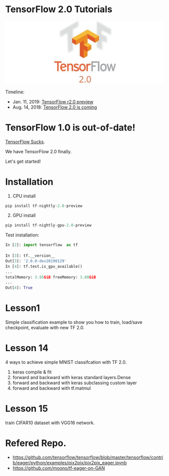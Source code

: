 # TensorFlow 2.0 Tutorials

![2.0](res/tensorflow-2.0.jpg)

Timeline:
- Jan. 11, 2019: [TensorFlow r2.0 preview](https://www.tensorflow.org/versions/r2.0/api_docs/python/tf)
- Aug. 14, 2018: [TensorFlow 2.0 is coming](https://groups.google.com/a/tensorflow.org/forum/#!topic/discuss/bgug1G6a89A)

# TensorFlow 1.0 is out-of-date!

[TensorFlow Sucks](http://nicodjimenez.github.io/2017/10/08/tensorflow.html).

We have TensorFlow 2.0 finally.

Let's get started!

# Installation

1. CPU install
```python
pip install tf-nightly-2.0-preview
```

2. GPU install
```python
pip install tf-nightly-gpu-2.0-preview
```

Test installation:
```python
In [2]: import tensorflow  as tf

In [3]: tf.__version__
Out[3]: '2.0.0-dev20190129'
In [4]: tf.test.is_gpu_available()
...
totalMemory: 3.95GiB freeMemory: 3.00GiB
...
Out[4]: True

```


# Lesson1
Simple classification example to show you how to train, load/save checkpoint, evaluate with new TF 2.0.

# Lesson 14
4 ways to achieve simple MNIST classifcation with TF 2.0.
1. keras compile & fit
2. forward and backward with keras standard layers.Dense
3. forward and backward with keras subclassing custom layer
4. forward and backward with tf.matmul

# Lesson 15
train CIFAR10 dataset with VGG16 network.




# Refered Repo.

- https://github.com/tensorflow/tensorflow/blob/master/tensorflow/contrib/eager/python/examples/pix2pix/pix2pix_eager.ipynb
- https://github.com/moono/tf-eager-on-GAN
